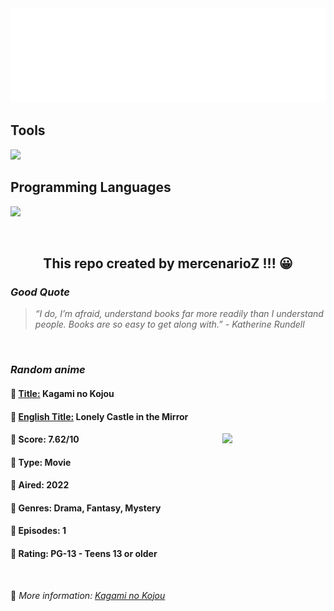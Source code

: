 
<img src="svg/nai.svg" />

<p>
  <h2>Tools</h2>
  <a href="https://skillicons.dev">
    <img src="https://skillicons.dev/icons?i=git,bash,vim,ubuntu,tensorflow,pytorch,docker,raspberrypi" />
  </a>

  <br />

  <h2>Programming Languages</h2>

  <a href="https://skillicons.dev">
    <img src="https://skillicons.dev/icons?i=python,c,cpp" />
  </a>
</p>

<br />

<h2 align="center">This repo created by mercenarioZ !!! 😀</h2>
<h3><i>Good Quote</i></h3>

<blockquote>
<i>
“I do, I’m afraid, understand books far more readily than I understand people. Books are so easy to get along with.” - Katherine Rundell
</i>
</blockquote>

<br />

<h3><i>Random anime</i></h3>

<h4>
  <strong>🥭 <u>Title:</u></strong> Kagami no Kojou
</h4>

<h4>🌿 <u>English Title:</u> Lonely Castle in the Mirror</h4>

<img align="right" width="165" src=https://cdn.myanimelist.net/images/anime/1954/129158.jpg />

<h4>🌱 Score: 7.62/10</h4>

<h4>🌲 Type: Movie</h4>

<h4>🌴 Aired: 2022</h4>

<h4>🌵 Genres: Drama, Fantasy, Mystery</h4>

<h4>🥑 Episodes: 1</h4>

<h4>🍏 Rating: PG-13 - Teens 13 or older</h4>

<br />

🍂 *More information: [Kagami no Kojou](https://myanimelist.net/anime/51116/Kagami_no_Kojou)*
    